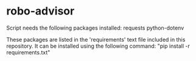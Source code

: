# robo-advisor

Script needs the following packages installed:
requests
python-dotenv

These packages are listed in the 'requirements' text file included in this repository. It can be installed using the following command: "pip install -r requirements.txt"



